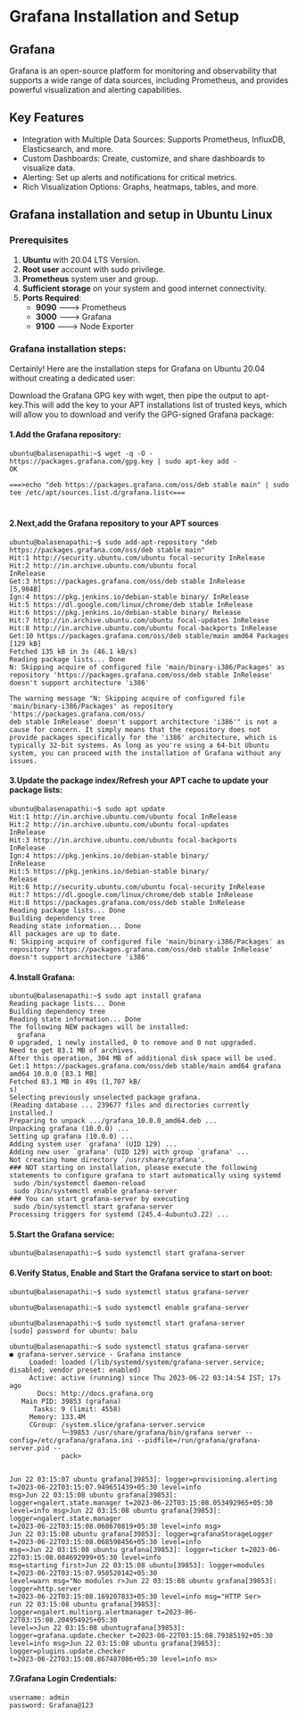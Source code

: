 # Grafana Installation and Setup

## Grafana
Grafana is an open-source platform for monitoring and observability that supports a wide range of data sources, including
Prometheus, and provides powerful visualization and alerting capabilities.

## Key Features
- Integration with Multiple Data Sources: Supports Prometheus, InfluxDB, Elasticsearch, and more.
- Custom Dashboards: Create, customize, and share dashboards to visualize data.
- Alerting: Set up alerts and notifications for critical metrics.
- Rich Visualization Options: Graphs, heatmaps, tables, and more.

## Grafana installation and setup in Ubuntu Linux 

### Prerequisites

1. **Ubuntu** with 20.04 LTS Version.
2. **Root user** account with sudo privilege.
3. **Prometheus** system user and group.
4. **Sufficient storage** on your system and good internet connectivity.
5. **Ports Required**:
   - **9090** ---> Prometheus
   - **3000** ---> Grafana
   - **9100** ---> Node Exporter
   
### Grafana installation steps:

Certainly! Here are the installation steps for Grafana on Ubuntu 20.04 without creating a dedicated user:

Download the Grafana GPG key with wget, then pipe the output to apt-key.This will add the key to your APT installations 
list of trusted keys, which will allow you to download and verify the GPG-signed Grafana package:

#### 1.Add the Grafana repository:
```
ubuntu@balasenapathi:~$ wget -q -O - https://packages.grafana.com/gpg.key | sudo apt-key add -
OK

===>echo "deb https://packages.grafana.com/oss/deb stable main" | sudo tee /etc/apt/sources.list.d/grafana.list<===
```
#
#### 2.Next,add the Grafana repository to your APT sources
```
ubuntu@balasenapathi:~$ sudo add-apt-repository "deb https://packages.grafana.com/oss/deb stable main"
Hit:1 http://security.ubuntu.com/ubuntu focal-security InRelease
Hit:2 http://in.archive.ubuntu.com/ubuntu focal 
InRelease                                                                                    
Get:3 https://packages.grafana.com/oss/deb stable InRelease 
[5,984B]                                                                        
Ign:4 https://pkg.jenkins.io/debian-stable binary/ InRelease                              
Hit:5 https://dl.google.com/linux/chrome/deb stable InRelease                             
Hit:6 https://pkg.jenkins.io/debian-stable binary/ Release
Hit:7 http://in.archive.ubuntu.com/ubuntu focal-updates InRelease
Hit:8 http://in.archive.ubuntu.com/ubuntu focal-backports InRelease
Get:10 https://packages.grafana.com/oss/deb stable/main amd64 Packages [129 kB]
Fetched 135 kB in 3s (46.1 kB/s)    
Reading package lists... Done
N: Skipping acquire of configured file 'main/binary-i386/Packages' as repository 'https://packages.grafana.com/oss/deb stable InRelease' 
doesn't support architecture 'i386'
 
The warning message "N: Skipping acquire of configured file 'main/binary-i386/Packages' as repository 'https://packages.grafana.com/oss/
deb stable InRelease' doesn't support architecture 'i386'" is not a cause for concern. It simply means that the repository does not 
provide packages specifically for the 'i386' architecture, which is typically 32-bit systems. As long as you're using a 64-bit Ubuntu 
system, you can proceed with the installation of Grafana without any issues.
```

#### 3.Update the package index/Refresh your APT cache to update your package lists:
```
ubuntu@balasenapathi:~$ sudo apt update
Hit:1 http://in.archive.ubuntu.com/ubuntu focal InRelease
Hit:2 http://in.archive.ubuntu.com/ubuntu focal-updates 
InRelease                                                                            
Hit:3 http://in.archive.ubuntu.com/ubuntu focal-backports 
InRelease                                                                          
Ign:4 https://pkg.jenkins.io/debian-stable binary/ 
InRelease                                                                                 
Hit:5 https://pkg.jenkins.io/debian-stable binary/ 
Release                                                                                   
Hit:6 http://security.ubuntu.com/ubuntu focal-security InRelease                                                                
Hit:7 https://dl.google.com/linux/chrome/deb stable InRelease                                      
Hit:8 https://packages.grafana.com/oss/deb stable InRelease                  
Reading package lists... Done                          
Building dependency tree       
Reading state information... Done
All packages are up to date.
N: Skipping acquire of configured file 'main/binary-i386/Packages' as repository 'https://packages.grafana.com/oss/deb stable InRelease' 
doesn't support architecture 'i386'
```

#### 4.Install Grafana:
```
ubuntu@balasenapathi:~$ sudo apt install grafana
Reading package lists... Done
Building dependency tree       
Reading state information... Done
The following NEW packages will be installed:
  grafana
0 upgraded, 1 newly installed, 0 to remove and 0 not upgraded.
Need to get 83.1 MB of archives.
After this operation, 304 MB of additional disk space will be used.
Get:1 https://packages.grafana.com/oss/deb stable/main amd64 grafana amd64 10.0.0 [83.1 MB]
Fetched 83.1 MB in 49s (1,707 kB/
s)                                                                                                          
Selecting previously unselected package grafana.
(Reading database ... 239677 files and directories currently installed.)
Preparing to unpack .../grafana_10.0.0_amd64.deb ...
Unpacking grafana (10.0.0) ...
Setting up grafana (10.0.0) ...
Adding system user `grafana' (UID 129) ...
Adding new user `grafana' (UID 129) with group `grafana' ...
Not creating home directory `/usr/share/grafana'.
### NOT starting on installation, please execute the following statements to configure grafana to start automatically using systemd
 sudo /bin/systemctl daemon-reload
 sudo /bin/systemctl enable grafana-server
### You can start grafana-server by executing
 sudo /bin/systemctl start grafana-server
Processing triggers for systemd (245.4-4ubuntu3.22) ...
```

#### 5.Start the Grafana service:
```
ubuntu@balasenapathi:~$ sudo systemctl start grafana-server
```

#### 6.Verify Status, Enable and Start the Grafana service to start on boot:
```
ubuntu@balasenapathi:~$ sudo systemctl status grafana-server

ubuntu@balasenapathi:~$ sudo systemctl enable grafana-server

ubuntu@balasenapathi:~$ sudo systemctl start grafana-server
[sudo] password for ubuntu: balu

ubuntu@balasenapathi:~$ sudo systemctl status grafana-server
● grafana-server.service - Grafana instance
     Loaded: loaded (/lib/systemd/system/grafana-server.service; disabled; vendor preset: enabled)
     Active: active (running) since Thu 2023-06-22 03:14:54 IST; 17s ago
       Docs: http://docs.grafana.org
   Main PID: 39853 (grafana)
      Tasks: 9 (limit: 4558)
     Memory: 133.4M
     CGroup: /system.slice/grafana-server.service
             └─39853 /usr/share/grafana/bin/grafana server --config=/etc/grafana/grafana.ini --pidfile=/run/grafana/grafana-server.pid --
             pack>


Jun 22 03:15:07 ubuntu grafana[39853]: logger=provisioning.alerting t=2023-06-22T03:15:07.949651439+05:30 level=info 
msg>Jun 22 03:15:08 ubuntu grafana[39853]: logger=ngalert.state.manager t=2023-06-22T03:15:08.053492965+05:30 
level=info msg>Jun 22 03:15:08 ubuntu grafana[39853]: logger=ngalert.state.manager 
t=2023-06-22T03:15:08.068670819+05:30 level=info msg>
Jun 22 03:15:08 ubuntu grafana[39853]: logger=grafanaStorageLogger t=2023-06-22T03:15:08.068598456+05:30 level=info 
msg=>Jun 22 03:15:08 ubuntu grafana[39853]: logger=ticker t=2023-06-22T03:15:08.084692999+05:30 level=info 
msg=starting first>Jun 22 03:15:08 ubuntu[39853]: logger=modules t=2023-06-22T03:15:07.958520142+05:30 
level=warn msg="No modules r>Jun 22 03:15:08 ubuntu grafana[39853]: logger=http.server 
t=2023-06-22T03:15:08.169207833+05:30 level=info msg="HTTP Ser>
run 22 03:15:08 ubuntu grafana[39853]: logger=ngalert.multiorg.alertmanager t=2023-06-22T03:15:08.204954925+05:30 
level=>Jun 22 03:15:08 ubuntugrafana[39853]: logger=grafana.update.checker t=2023-06-22T03:15:08.79385192+05:30 
level=info msg>Jun 22 03:15:08 ubuntu grafana[39853]: logger=plugins.update.checker 
t=2023-06-22T03:15:08.867487086+05:30 level=info ms>
```

#### 7.Grafana Login Credentials:
```
username: admin
password: Grafana@123
```


